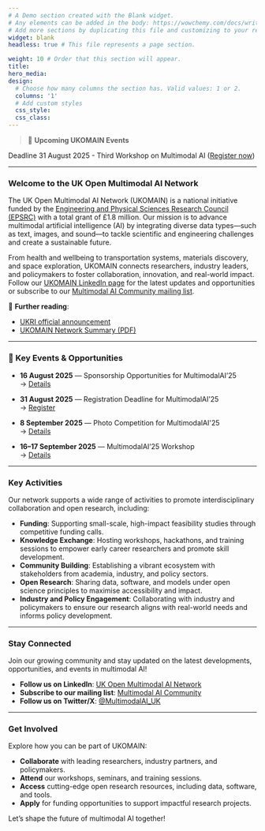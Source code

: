 ```yaml
---
# A Demo section created with the Blank widget.
# Any elements can be added in the body: https://wowchemy.com/docs/writing-markdown-latex/
# Add more sections by duplicating this file and customizing to your requirements.
widget: blank
headless: true # This file represents a page section.

weight: 10 # Order that this section will appear.
title:
hero_media: 
design:
  # Choose how many columns the section has. Valid values: 1 or 2.
  columns: '1'
  # Add custom styles
  css_style:
  css_class:
---
```


> 🔔 **Upcoming UKOMAIN Events**   
> 
Deadline 31 August 2025 - Third Workshop on Multimodal AI  ([Register now](https://onlineshop.shef.ac.uk/conferences-and-events/faculty-of-engineering/computer-science/third-workshop-on-multimodal-ai)) 

---

### Welcome to the UK Open Multimodal AI Network

The UK Open Multimodal AI Network (UKOMAIN) is a national initiative funded by the [Engineering and Physical Sciences Research Council (EPSRC)](https://www.ukri.org/councils/epsrc/) with a total grant of £1.8 million. Our mission is to advance multimodal artificial intelligence (AI) by integrating diverse data types—such as text, images, and sound—to tackle scientific and engineering challenges and create a sustainable future.

From health and wellbeing to transportation systems, materials discovery, and space exploration, UKOMAIN connects researchers, industry leaders, and policymakers to foster collaboration, innovation, and real-world impact. Follow our [UKOMAIN LinkedIn page](https://www.linkedin.com/company/ukomain) for the latest updates and opportunities or subscribe to our [Multimodal AI Community mailing list](https://groups.google.com/a/sheffield.ac.uk/g/multimodal-ai-community-group).

🔗 **Further reading**:  
- [UKRI official announcement](https://www.ukri.org/news/tackling-tomorrows-engineering-research-challenges/)  
- [UKOMAIN Network Summary (PDF)](https://multimodalai.github.io/files/UKOMAIN-Network-Summary.pdf)

---

### 🔔 Key Events & Opportunities

- **16 August 2025** — Sponsorship Opportunities for MultimodalAI’25   
  → [Details](/call-for-sponsorship/)

- **31 August 2025** — Registration Deadline for MultimodalAI’25  
  → [Register](https://onlineshop.shef.ac.uk/conferences-and-events/faculty-of-engineering/computer-science/third-workshop-on-multimodal-ai)

- **8 September 2025** — Photo Competition for MultimodalAI'25  
  → [Details](/multimodalai25/photo-competition/)

- **16–17 September 2025** — MultimodalAI’25 Workshop  
  → [Details](/multimodalai25/)

---

### Key Activities
Our network supports a wide range of activities to promote interdisciplinary collaboration and open research, including:
- **Funding**: Supporting small-scale, high-impact feasibility studies through competitive funding calls.
- **Knowledge Exchange**: Hosting workshops, hackathons, and training sessions to empower early career researchers and promote skill development.
- **Community Building**: Establishing a vibrant ecosystem with stakeholders from academia, industry, and policy sectors.
- **Open Research**: Sharing data, software, and models under open science principles to maximise accessibility and impact.
- **Industry and Policy Engagement**: Collaborating with industry and policymakers to ensure our research aligns with real-world needs and informs policy development.

---

### Stay Connected
Join our growing community and stay updated on the latest developments, opportunities, and events in multimodal AI!

- **Follow us on LinkedIn**: [UK Open Multimodal AI Network](https://www.linkedin.com/company/ukomain)
- **Subscribe to our mailing list**: [Multimodal AI Community](https://groups.google.com/a/sheffield.ac.uk/g/multimodal-ai-community-group)
- **Follow us on Twitter/X**: [@MultimodalAI_UK](https://twitter.com/MultimodalAI_UK)  

---

### Get Involved
Explore how you can be part of UKOMAIN:
- **Collaborate** with leading researchers, industry partners, and policymakers.  
- **Attend** our workshops, seminars, and training sessions.  
- **Access** cutting-edge open research resources, including data, software, and tools.  
- **Apply** for funding opportunities to support impactful research projects.

Let’s shape the future of multimodal AI together!

